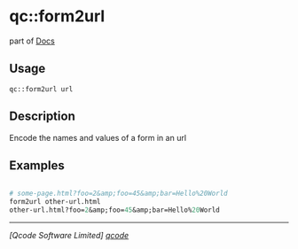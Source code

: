 qc::form2url
============

part of [Docs](.)

Usage
-----
`qc::form2url url`

Description
-----------
Encode the names and values of a form in an url

Examples
--------
```tcl

# some-page.html?foo=2&amp;foo=45&amp;bar=Hello%20World
form2url other-url.html
other-url.html?foo=2&amp;foo=45&amp;bar=Hello%20World

```

----------------------------------
*[Qcode Software Limited] [qcode]*

[qcode]: http://www.qcode.co.uk "Qcode Software"